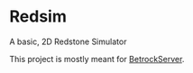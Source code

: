 # Redsim
A basic, 2D Redstone Simulator

This project is mostly meant for [BetrockServer](https://github.com/OfficialPixelBrush/BetrockServer).